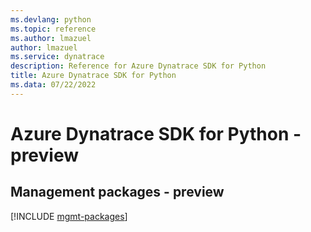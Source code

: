 ```yaml
---
ms.devlang: python
ms.topic: reference
ms.author: lmazuel
author: lmazuel
ms.service: dynatrace
description: Reference for Azure Dynatrace SDK for Python
title: Azure Dynatrace SDK for Python
ms.data: 07/22/2022
---
```

# Azure Dynatrace SDK for Python - preview

## Management packages - preview
[!INCLUDE [mgmt-packages](dynatrace-mgmt-index.md)]